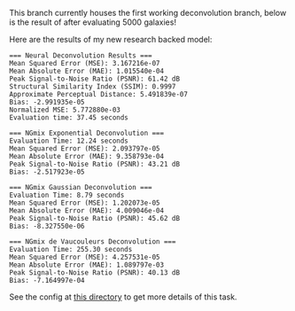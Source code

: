 This branch currently houses the first working deconvolution branch, below is the result of after evaluating 5000 galaxies!

Here are the results of my new research backed model:

```
=== Neural Deconvolution Results ===
Mean Squared Error (MSE): 3.167216e-07
Mean Absolute Error (MAE): 1.015540e-04
Peak Signal-to-Noise Ratio (PSNR): 61.42 dB
Structural Similarity Index (SSIM): 0.9997
Approximate Perceptual Distance: 5.491839e-07
Bias: -2.991935e-05
Normalized MSE: 5.772880e-03
Evaluation time: 37.45 seconds

=== NGmix Exponential Deconvolution ===
Evaluation Time: 12.24 seconds
Mean Squared Error (MSE): 2.093797e-05
Mean Absolute Error (MAE): 9.358793e-04
Peak Signal-to-Noise Ratio (PSNR): 43.21 dB
Bias: -2.517923e-05

=== NGmix Gaussian Deconvolution ===
Evaluation Time: 8.79 seconds
Mean Squared Error (MSE): 1.202073e-05
Mean Absolute Error (MAE): 4.009046e-04
Peak Signal-to-Noise Ratio (PSNR): 45.62 dB
Bias: -8.327550e-06

=== NGmix de Vaucouleurs Deconvolution ===
Evaluation Time: 255.30 seconds
Mean Squared Error (MSE): 4.257531e-05
Mean Absolute Error (MAE): 1.089797e-03
Peak Signal-to-Noise Ratio (PSNR): 40.13 dB
Bias: -7.164997e-04
```

See the config at [this directory](./configs/research_backed_deconv.yaml) to get more details of this task.